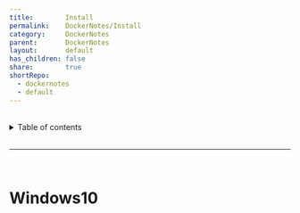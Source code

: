 ```yaml
---
title:        Install
permalink:    DockerNotes/Install
category:     DockerNotes
parent:       DockerNotes
layout:       default
has_children: false
share:        true
shortRepo:
  - dockernotes
  - default              
---
```



<br/>              

<details markdown="block">                    
<summary>                    
Table of contents                    
</summary>                    
{: .text-delta }                    
1. TOC                    
{:toc}                    
</details>                    

<br/>                    

***                    

<br/>    

# Windows10